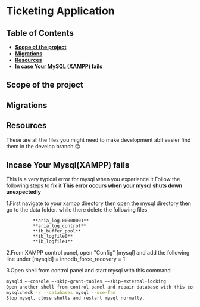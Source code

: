 # **Ticketing Application**

## Table of Contents
- [**Scope of the project**](#scope-of-the-project)
- [**Migrations**](#migrations)
- [**Resources**](#resources)
- [**In case Your MySQL (XAMPP) fails**](#in-case-your-mysql-(xampp)-fails)


## Scope of the project


## Migrations

## Resources 

These are all the files you might need to make development abit easier find them in the develop branch.😊



## Incase Your Mysql(XAMPP) fails <a name="in-case-your-mysql-(xampp)-fails"></a>

This is a very typical error for mysql when you experience it.Follow the following steps to fix it
  **This error occurs when your mysql shuts down unexpectedly**
  
  1.First navigate to your xampp directory then open the mysql directory then go to the data folder.
         while there delete the following files
         
              **aria_log.00000001**
              **aria_log_control**
              **ib_buffer_pool**
              **ib_logfile0**
              **ib_logfile1**
              
              
  2.From XAMPP control panel, open "Config" [mysql] and add the following line under [mysqld] = innodb_force_recovery = 1

  
  3.Open shell from control panel and start mysql with this command
  
  ```bash
mysqld –-console –-skip-grant-tables –-skip-external-locking
Open another shell from control panel and repair database with this command:
mysqlcheck -r --databases mysql --use-frm
Stop mysql, close shells and restart mysql normally.

```
